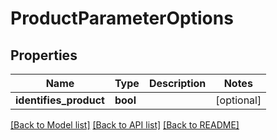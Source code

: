 # ProductParameterOptions

## Properties
Name | Type | Description | Notes
------------ | ------------- | ------------- | -------------
**identifies_product** | **bool** |  | [optional] 

[[Back to Model list]](../README.md#documentation-for-models) [[Back to API list]](../README.md#documentation-for-api-endpoints) [[Back to README]](../README.md)


